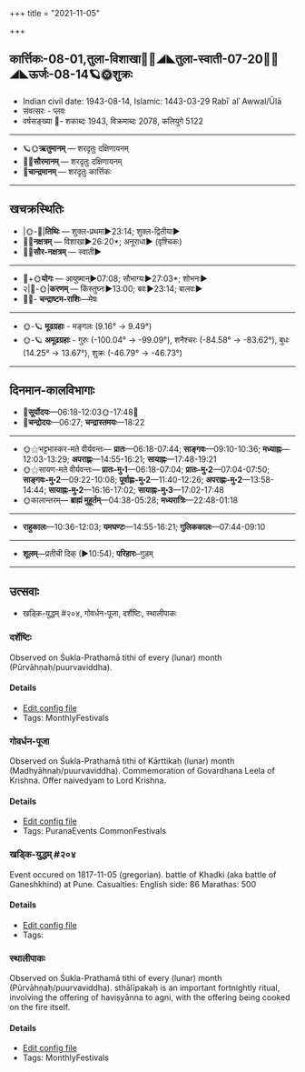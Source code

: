 +++
title = "2021-11-05"

+++
## कार्त्तिकः-08-01,तुला-विशाखा🌛🌌◢◣तुला-स्वाती-07-20🌌🌞◢◣ऊर्जः-08-14🪐🌞शुक्रः
- Indian civil date: 1943-08-14, Islamic: 1443-03-29 Rabīʿ alʾ Awwal/Ūlā
- संवत्सरः - प्लवः
- वर्षसङ्ख्या 🌛- शकाब्दः 1943, विक्रमाब्दः 2078, कलियुगे 5122
___________________
- 🪐🌞**ऋतुमानम्** — शरदृतुः दक्षिणायनम्
- 🌌🌞**सौरमानम्** — शरदृतुः दक्षिणायनम्
- 🌛**चान्द्रमानम्** — शरदृतुः कार्त्तिकः
___________________


## खचक्रस्थितिः
- |🌞-🌛|**तिथिः** — शुक्ल-प्रथमा►23:14; शुक्ल-द्वितीया►  
- 🌌🌛**नक्षत्रम्** — विशाखा►26:20*; अनूराधा► (वृश्चिकः)  
- 🌌🌞**सौर-नक्षत्रम्** — स्वाती►  
___________________
- 🌛+🌞**योगः** — आयुष्मान्►07:08; सौभाग्यः►27:03*; शोभनः►  
- २|🌛-🌞|**करणम्** — किंस्तुघ्नः►13:00; बवः►23:14; बालवः►  
- 🌌🌛- **चन्द्राष्टम-राशिः**—मेषः  
___________________
- 🌞-🪐 **मूढग्रहाः** - मङ्गलः (9.16° → 9.49°)
- 🌞-🪐 **अमूढग्रहाः** - गुरुः (-100.04° → -99.09°), शनैश्चरः (-84.58° → -83.62°), बुधः (14.25° → 13.67°), शुक्रः (-46.79° → -46.73°)
___________________


## दिनमान-कालविभागाः
- 🌅**सूर्योदयः**—06:18-12:03🌞️-17:48🌇  
- 🌛**चन्द्रोदयः**—06:27; **चन्द्रास्तमयः**—18:22  
___________________
- 🌞⚝भट्टभास्कर-मते वीर्यवन्तः— **प्रातः**—06:18-07:44; **साङ्गवः**—09:10-10:36; **मध्याह्नः**—12:03-13:29; **अपराह्णः**—14:55-16:21; **सायाह्नः**—17:48-19:21  
- 🌞⚝सायण-मते वीर्यवन्तः— **प्रातः-मु॰1**—06:18-07:04; **प्रातः-मु॰2**—07:04-07:50; **साङ्गवः-मु॰2**—09:22-10:08; **पूर्वाह्णः-मु॰2**—11:40-12:26; **अपराह्णः-मु॰2**—13:58-14:44; **सायाह्नः-मु॰2**—16:16-17:02; **सायाह्नः-मु॰3**—17:02-17:48  
- 🌞कालान्तरम्— **ब्राह्मं मुहूर्तम्**—04:38-05:28; **मध्यरात्रिः**—22:48-01:18  
___________________
- **राहुकालः**—10:36-12:03; **यमघण्टः**—14:55-16:21; **गुलिककालः**—07:44-09:10  
___________________
- **शूलम्**—प्रतीची दिक् (►10:54); **परिहारः**–गुडम्  
___________________

## उत्सवाः
- खड्कि-युद्धम् #२०४, गोवर्धन-पूजा, दर्शेष्टिः, स्थालीपाकः
### दर्शेष्टिः

Observed on Śukla-Prathamā tithi of every (lunar) month (Pūrvāhṇaḥ/puurvaviddha). 

#### Details
- [Edit config file](https://github.com/jyotisham/adyatithi/blob/master/gRhya/general/lunar_month/tithi/00/01/darsheShTiH.toml)
- Tags: MonthlyFestivals


### गोवर्धन-पूजा

Observed on Śukla-Prathamā tithi of Kārttikaḥ (lunar) month (Madhyāhnaḥ/puurvaviddha). Commemoration of Govardhana Leela of Krishna. Offer naivedyam to Lord Krishna.

#### Details
- [Edit config file](https://github.com/jyotisham/adyatithi/blob/master/devatA/vaiShNava/lunar_month/tithi/08/01/gOvardhana-pUjA.toml)
- Tags: PuranaEvents CommonFestivals


### खड्कि-युद्धम् #२०४

Event occured on 1817-11-05 (gregorian). battle of Khadki (aka battle of Ganeshkhind) at Pune. Casualties:
English side: 86
Marathas: 500

#### Details
- [Edit config file](https://github.com/jyotisham/adyatithi/blob/master/mahApuruSha/xatra-later/gregorian/day/11/05/khaDki-yuddham.toml)
- Tags: 


### स्थालीपाकः

Observed on Śukla-Prathamā tithi of every (lunar) month (Pūrvāhṇaḥ/puurvaviddha). sthālīpakaḥ is an important fortnightly ritual, involving the offering of haviṣyānna to agni, with the offering being cooked on the fire itself.

#### Details
- [Edit config file](https://github.com/jyotisham/adyatithi/blob/master/gRhya/general/lunar_month/tithi/00/01/sthAlIpAkaH_1.toml)
- Tags: MonthlyFestivals


